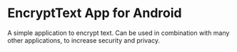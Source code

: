 # EncryptText App for Android
A simple application to encrypt text. Can be used in combination with many other applications, to increase security and privacy.
